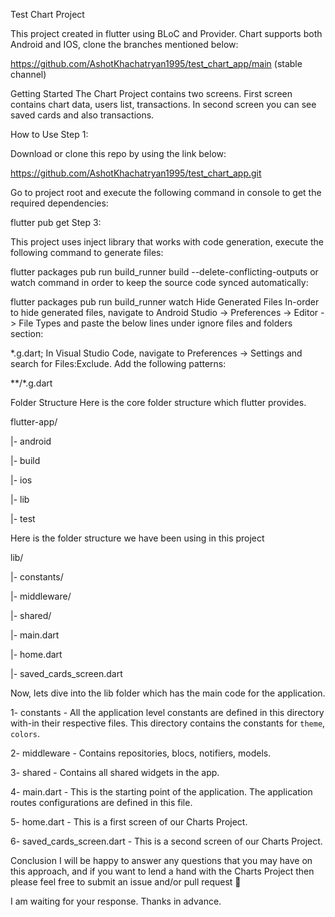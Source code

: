 Test Chart Project


This project created in flutter using BLoC and Provider. Chart supports both Android and IOS, clone the  branches mentioned below:

https://github.com/AshotKhachatryan1995/test_chart_app/main (stable channel)

Getting Started
The Chart Project contains two screens. First screen contains chart data, users list, transactions. 
In second screen you can see saved cards and also transactions.

How to Use
Step 1:

Download or clone this repo by using the link below:

https://github.com/AshotKhachatryan1995/test_chart_app.git

Go to project root and execute the following command in console to get the required dependencies:

flutter pub get 
Step 3:

This project uses inject library that works with code generation, execute the following command to generate files:

flutter packages pub run build_runner build --delete-conflicting-outputs
or watch command in order to keep the source code synced automatically:

flutter packages pub run build_runner watch
Hide Generated Files
In-order to hide generated files, navigate to Android Studio -> Preferences -> Editor -> File Types and paste the below lines under ignore files and folders section:

*.g.dart;
In Visual Studio Code, navigate to Preferences -> Settings and search for Files:Exclude. Add the following patterns:

**/*.g.dart 
 
Folder Structure
Here is the core folder structure which flutter provides.

flutter-app/

   |- android

   |- build

   |- ios

   |- lib

   |- test

Here is the folder structure we have been using in this project

lib/

   |- constants/

   |- middleware/

   |- shared/

   |- main.dart

   |- home.dart

   |- saved_cards_screen.dart

Now, lets dive into the lib folder which has the main code for the application.

1- constants - All the application level constants are defined in this directory with-in their respective files. This directory contains the constants for `theme`, `colors`.

2- middleware - Contains repositories, blocs, notifiers, models.

3- shared - Contains all shared widgets in the app. 

4- main.dart - This is the starting point of the application. The application routes configurations are defined in this file.

5- home.dart - This is a first screen of our Charts Project. 

6- saved_cards_screen.dart - This is a second screen of our Charts Project. 
 

Conclusion
I will be happy to answer any questions that you may have on this approach, and if you want to lend a hand with the Charts Project then please feel free to submit an issue and/or pull request 🙂

I am waiting for your response.
Thanks in advance.
